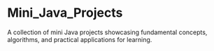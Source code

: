 # Mini_Java_Projects
A collection of mini Java projects showcasing fundamental concepts, algorithms, and practical applications for learning.
